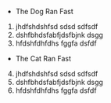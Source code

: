 - The Dog Ran Fast

1. jhdfshdshfsd sdsd sdfsdf
2. dshfbhdsfabfjdsfbjnk dsgg
3. hfdshfdhfdhs fggfa dsfdf

- The Cat Ran Fast

4. jhdfshdshfsd sdsd sdfsdf
5. dshfbhdsfabfjdsfbjnk dsgg
6. hfdshfdhfdhs fggfa dsfdf